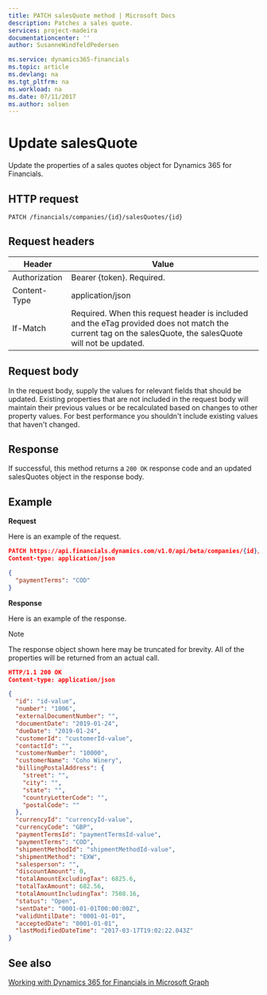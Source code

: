 ```yaml
---
title: PATCH salesQuote method | Microsoft Docs
description: Patches a sales quote.
services: project-madeira
documentationcenter: ''
author: SusanneWindfeldPedersen

ms.service: dynamics365-financials
ms.topic: article
ms.devlang: na
ms.tgt_pltfrm: na
ms.workload: na
ms.date: 07/11/2017
ms.author: solsen
---
```


# Update salesQuote
Update the properties of a sales quotes object for Dynamics 365 for Financials.

## HTTP request

```
PATCH /financials/companies/{id}/salesQuotes/{id}
```

## Request headers
|Header|Value|
|------|-----|
|Authorization |Bearer {token}. Required.|
|Content-Type  |application/json|
|If-Match      |Required. When this request header is included and the eTag provided does not match the current tag on the salesQuote, the salesQuote will not be updated. |

## Request body
In the request body, supply the values for relevant fields that should be updated. Existing properties that are not included in the request body will maintain their previous values or be recalculated based on changes to other property values. For best performance you shouldn't include existing values that haven't changed.

## Response
If successful, this method returns a ```200 OK``` response code and an updated salesQuotes object in the response body.

## Example

**Request**

Here is an example of the request.
```json
PATCH https://api.financials.dynamics.com/v1.0/api/beta/companies/{id}/salesQuotes{id}
Content-type: application/json

{
  "paymentTerms": "COD"
}
```

**Response**

Here is an example of the response. 

> [!NOTE]  
>   The response object shown here may be truncated for brevity. All of the properties will be returned from an actual call.

```json
HTTP/1.1 200 OK
Content-type: application/json

{
  "id": "id-value",
  "number": "1006",
  "externalDocumentNumber": "",
  "documentDate": "2019-01-24",
  "dueDate": "2019-01-24",
  "customerId": "customerId-value",
  "contactId": "",
  "customerNumber": "10000",
  "customerName": "Coho Winery",
  "billingPostalAddress": {
    "street": "",
    "city": "",
    "state": "",
    "countryLetterCode": "",
    "postalCode": ""
  },
  "currencyId": "currencyId-value",
  "currencyCode": "GBP",
  "paymentTermsId": "paymentTermsId-value",
  "paymentTerms": "COD",
  "shipmentMethodId": "shipmentMethodId-value",
  "shipmentMethod": "EXW",
  "salesperson": "",
  "discountAmount": 0,
  "totalAmountExcludingTax": 6825.6,
  "totalTaxAmount": 682.56,
  "totalAmountIncludingTax": 7508.16,
  "status": "Open",
  "sentDate": "0001-01-01T00:00:00Z",
  "validUntilDate": "0001-01-01",
  "acceptedDate": "0001-01-01",  
  "lastModifiedDateTime": "2017-03-17T19:02:22.043Z"
}
```

## See also
[Working with Dynamics 365 for Financials in Microsoft Graph](../resources/dynamics_overview.md) 
